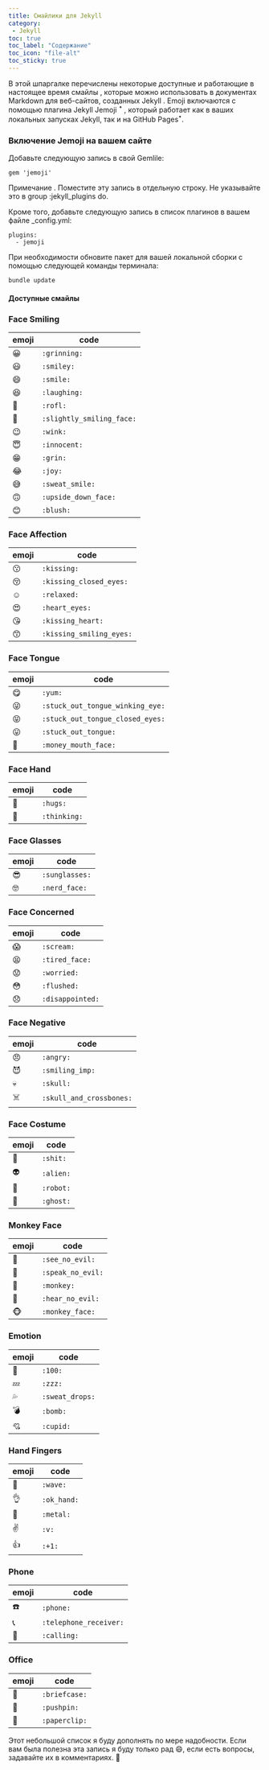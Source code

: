 ```yaml
---
title: Смайлики для Jekyll
category:
 - Jekyll
toc: true
toc_label: "Содержание"
toc_icon: "file-alt"
toc_sticky: true
---
```


В этой шпаргалке перечислены некоторые доступные и работающие в настоящее время смайлы , которые можно использовать в
документах Markdown для веб-сайтов, созданных Jekyll . Emoji включаются с помощью плагина Jekyll Jemoji ꜛ , 
который работает как в ваших локальных запусках Jekyll, так и на GitHub Pagesꜛ.

### Включение Jemoji на вашем сайте
Добавьте следующую запись в свой Gemlile:
```
gem 'jemoji'
```
Примечание . Поместите эту запись в отдельную строку. Не указывайте это в group :jekyll_plugins do.

Кроме того, добавьте следующую запись в список плагинов в вашем файле _config.yml:
```
plugins:
  - jemoji
```
При необходимости обновите пакет для вашей локальной сборки с помощью следующей команды терминала:
```
bundle update
```
#### Доступные смайлы

### Face Smiling

|     emoji     |     code      |
| ------------- | ------------- |
| 	:grinning:   | 	`:grinning:` |
|   :smiley:    |  `:smiley:`   |
| 	:smile:   | 	`:smile:` |
|   :laughing:    |  `:laughing:`   |
| 	:rofl:   | 	`:rofl:` |
|   :slightly_smiling_face:    |  `:slightly_smiling_face:`   |
| 	:wink:   | 	`:wink:` |
|   :innocent:    |  `:innocent:`   |
| 	:grin:   | 	`:grin:` |
|   :joy:    |  `:joy:`   |
|   :sweat_smile:    |  `:sweat_smile:`   |
| 	:upside_down_face:   | 	`:upside_down_face:` |
|   :blush:    |  `:blush:`   |

### Face Affection

|     emoji     |     code      |
| ------------- | ------------- |
| 	:kissing:   | 	`:kissing:` |
|   :kissing_closed_eyes:    |  `:kissing_closed_eyes:`   |
| 	:relaxed:   | 	`:relaxed:` |
|   :heart_eyes:    |  `:heart_eyes:`   |
| 	:kissing_heart:   | 	`:kissing_heart:` |
|   :kissing_smiling_eyes:    |  `:kissing_smiling_eyes:`   |

### Face Tongue

|     emoji     |     code      |
| ------------- | ------------- |
| 	:yum:  | 	`:yum:` |
|   :stuck_out_tongue_winking_eye:    |  `:stuck_out_tongue_winking_eye:`   |
| 	:stuck_out_tongue_closed_eyes:   | 	`:stuck_out_tongue_closed_eyes:` |
|   :stuck_out_tongue:    |  `:stuck_out_tongue:`   |
| 	:money_mouth_face:   | 	`:money_mouth_face:` |

### Face Hand

|     emoji     |     code      |
| ------------- | ------------- |
| 	:hugs:  | 	`:hugs:` |
|   :thinking:    |  `:thinking:`   |

### Face Glasses

|     emoji     |     code      |
| ------------- | ------------- |
| 	:sunglasses:  | 	`:sunglasses:` |
|   :nerd_face:    |  `:nerd_face:`   |

### Face Concerned

|     emoji     |     code      |
| ------------- | ------------- |
| 	:scream:  | 	`:scream:` |
|   :tired_face:    |  `:tired_face:`   |
| 	:worried:   | 	`:worried:` |
|   :flushed:    |  `:flushed:`   |
| 	:disappointed:   | 	`:disappointed:` |

### Face Negative

|     emoji     |     code      |
| ------------- | ------------- |
| 	:angry:  | 	`:angry:` |
|   :smiling_imp:    |  `:smiling_imp:`   |
| 	:skull:   | 	`:skull:` |
|   :skull_and_crossbones:    |  `:skull_and_crossbones:`   |

### Face Costume

|     emoji     |     code      |
| ------------- | ------------- |
| 	:shit:  | 	`:shit:` |
|   :alien:    |  `:alien:`   |
| 	:robot:   | 	`:robot:` |
|   :ghost:    |  `:ghost:`   |

### Monkey Face

|     emoji     |     code      |
| ------------- | ------------- |
| 	:see_no_evil:  | 	`:see_no_evil:` |
|   :speak_no_evil:    |  `:speak_no_evil:`   |
| 	:monkey:   | 	`:monkey:` |
|   :hear_no_evil:    |  `:hear_no_evil:`   |
| 		:monkey_face:   | 	`:monkey_face:` |

### Emotion

|     emoji     |     code      |
| ------------- | ------------- |
| 	:100:  | 	`:100:` |
|   :zzz:    |  `:zzz:`   |
| 	:sweat_drops:   | 	`:sweat_drops:` |
|   :bomb:    |  `:bomb:`   |
| 		:cupid:   | 	`:cupid:` |

### Hand Fingers

|     emoji     |     code      |
| ------------- | ------------- |
| 	:wave:  | 	`:wave:` |
|   :ok_hand:    |  `:ok_hand:`   |
| 	:metal:   | 	`:metal:` |
|   :v:    |  `:v:`   |
| 		:+1:   | 	`:+1:` |

### Phone

|     emoji     |     code      |
| ------------- | ------------- |
| 	:phone:  | 	`:phone:` |
|   :telephone_receiver:    |  `:telephone_receiver:`   |
| 	:calling:   | 	`:calling:` |

### Office

|     emoji     |     code      |
| ------------- | ------------- |
| 	:briefcase:  | 	`:briefcase:` |
|   :pushpin:    |  `:pushpin:`   |
| 	:paperclip:   | 	`:paperclip:` |

Этот небольшой список я буду дополнять по мере надобности.
Если вам была полезна эта запись я буду только рад :smile:, если есть вопросы, задавайте их в комментариях. :wave:
